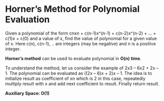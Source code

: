 # Horner’s Method for Polynomial Evaluation
Given a polynomial of the form cnxn + c(n-1)x^(n-1) + c(n-2)x^(n-2) + … + c(1)x + c(0) and a value of x, find the value of polynomial for a given value of x. Here c(n), c(n-1), .. are integers (may be negative) and n is a positive integer.

**Horner’s method** can be used to evaluate polynomial in **O(n) time**.

To understand the method, let us consider the example of 2x3 – 6x2 + 2x – 1. The polynomial can be evaluated as ((2x – 6)x + 2)x – 1. The idea is to initialize result as coefficient of xn which is 2 in this case, repeatedly multiply result with x and add next coefficient to result. Finally return result.

**Auxiliary Space: O(1)**